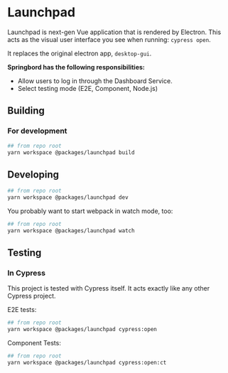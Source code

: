 # Launchpad

Launchpad is next-gen Vue application that is rendered by Electron. This acts as the visual user interface you see when running: `cypress open`.

It replaces the original electron app, `desktop-gui`.

**Springbord has the following responsibilities:**

- Allow users to log in through the Dashboard Service.
- Select testing mode (E2E, Component, Node.js)

## Building

### For development

```bash
## from repo root
yarn workspace @packages/launchpad build
```

## Developing

```bash
## from repo root
yarn workspace @packages/launchpad dev
```

You probably want to start webpack in watch mode, too:

```bash
## from repo root
yarn workspace @packages/launchpad watch
```

## Testing

### In Cypress

This project is tested with Cypress itself. It acts exactly like any other Cypress project.

E2E tests:

```bash
## from repo root
yarn workspace @packages/launchpad cypress:open
```

Component Tests:

```bash
## from repo root
yarn workspace @packages/launchpad cypress:open:ct
```
